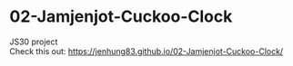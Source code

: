 # 02-Jamjenjot-Cuckoo-Clock
JS30 project<br>
Check this out: https://jenhung83.github.io/02-Jamjenjot-Cuckoo-Clock/
